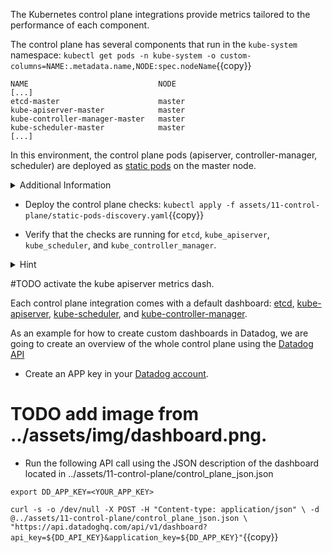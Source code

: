 The Kubernetes control plane integrations provide metrics tailored to the performance of each component.

The control plane has several components that run in the `kube-system` namespace:
`kubectl get pods -n kube-system -o custom-columns=NAME:.metadata.name,NODE:spec.nodeName`{{copy}}

```
NAME                             NODE
[...]
etcd-master                      master
kube-apiserver-master            master
kube-controller-manager-master   master
kube-scheduler-master            master
[...]
```

In this environment, the control plane pods (apiserver, controller-manager, scheduler) are deployed as [static pods](https://kubernetes.io/docs/tasks/administer-cluster/static-pod/) on the master node. 

<details>
<summary>Additional Information</summary>
Support for auto-detecting and discovering the static pods (it required some [contributions upstream](https://github.com/DataDog/datadog-agent/issues/2803#issuecomment-494073838)) is in progress. Until upstream accepts these contributions, we offer a workaround to schedule checks against static pods. A placeholder pod is created, on which we can add annotations used to drive Agent Checks configuration.

The configuration in `assets/11-control-plane/static-pods-discovery.yaml` drives the static pod autodiscovery. See the ([official documetation](https://docs.datadoghq.com/agent/autodiscovery/integrations/?tab=kubernetespodannotations#configuration)).
</details>

* Deploy the control plane checks:
`kubectl apply -f assets/11-control-plane/static-pods-discovery.yaml`{{copy}}

* Verify that the checks are running for `etcd`, `kube_apiserver`, `kube_scheduler`, and `kube_controller_manager`.

<details>
<summary>Hint</summary>
To verify a check is running, exec into the agent on the host and verify it's configuration. <br/> <br/>

`agent configcheck` in the agent pod prints the checks the agent has scheduled. <br/> <br/>

`agent status` in the agent pod prints information about the metrics and logs the agent has collected.
</details>


#TODO activate the kube apiserver metrics dash.

Each control plane integration comes with a default dashboard: [etcd](https://app.datadoghq.com/screen/integration/75/etcd), [kube-apiserver](), [kube-scheduler](https://app.datadoghq.com/screen/integration/30270/kubernetes-scheduler), and [kube-controller-manager](https://app.datadoghq.com/screen/integration/30271/kubernetes-controller-manager).

As an example for how to create custom dashboards in Datadog, we are going to create an overview of the whole control plane using the [Datadog API](https://docs.datadoghq.com/api/)

* Create an APP key in your [Datadog account](https://app.datadoghq.com/account/settings#api).
# TODO add image from ../assets/img/dashboard.png.

* Run the following API call using the JSON description of the dashboard located in ../assets/11-control-plane/control_plane_json.json


`export DD_APP_KEY=<YOUR_APP_KEY>`

`curl -s -o /dev/null -X POST -H "Content-type: application/json" \
-d @../assets/11-control-plane/control_plane_json.json \
"https://api.datadoghq.com/api/v1/dashboard?api_key=${DD_API_KEY}&application_key=${DD_APP_KEY}"`{{copy}}

